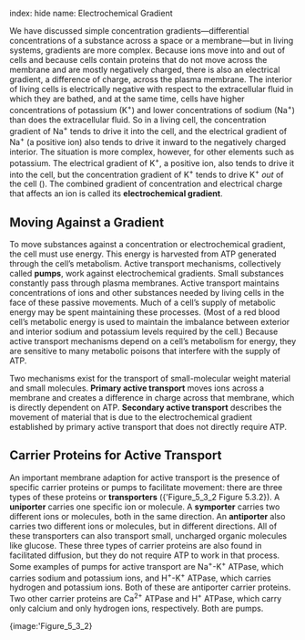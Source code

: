 index: hide
name: Electrochemical Gradient

We have discussed simple concentration gradients—differential concentrations of a substance across a space or a membrane—but in living systems, gradients are more complex. Because ions move into and out of cells and because cells contain proteins that do not move across the membrane and are mostly negatively charged, there is also an electrical gradient, a difference of charge, across the plasma membrane. The interior of living cells is electrically negative with respect to the extracellular fluid in which they are bathed, and at the same time, cells have higher concentrations of potassium (K<sup>+</sup>) and lower concentrations of sodium (Na<sup>+</sup>) than does the extracellular fluid. So in a living cell, the concentration gradient of Na<sup>+</sup> tends to drive it into the cell, and the electrical gradient of Na<sup>+</sup> (a positive ion) also tends to drive it inward to the negatively charged interior. The situation is more complex, however, for other elements such as potassium. The electrical gradient of K<sup>+</sup>, a positive ion, also tends to drive it into the cell, but the concentration gradient of K<sup>+</sup> tends to drive K<sup>+</sup> *out* of the cell (). The combined gradient of concentration and electrical charge that affects an ion is called its  **electrochemical gradient**.

## Moving Against a Gradient

To move substances against a concentration or electrochemical gradient, the cell must use energy. This energy is harvested from ATP generated through the cell’s metabolism. Active transport mechanisms, collectively called  **pumps**, work against electrochemical gradients. Small substances constantly pass through plasma membranes. Active transport maintains concentrations of ions and other substances needed by living cells in the face of these passive movements. Much of a cell’s supply of metabolic energy may be spent maintaining these processes. (Most of a red blood cell’s metabolic energy is used to maintain the imbalance between exterior and interior sodium and potassium levels required by the cell.) Because active transport mechanisms depend on a cell’s metabolism for energy, they are sensitive to many metabolic poisons that interfere with the supply of ATP.

Two mechanisms exist for the transport of small-molecular weight material and small molecules.  **Primary active transport** moves ions across a membrane and creates a difference in charge across that membrane, which is directly dependent on ATP.  **Secondary active transport** describes the movement of material that is due to the electrochemical gradient established by primary active transport that does not directly require ATP.

## Carrier Proteins for Active Transport

An important membrane adaption for active transport is the presence of specific carrier proteins or pumps to facilitate movement: there are three types of these proteins or  **transporters** ({'Figure_5_3_2 Figure 5.3.2}). A  **uniporter** carries one specific ion or molecule. A  **symporter** carries two different ions or molecules, both in the same direction. An  **antiporter** also carries two different ions or molecules, but in different directions. All of these transporters can also transport small, uncharged organic molecules like glucose. These three types of carrier proteins are also found in facilitated diffusion, but they do not require ATP to work in that process. Some examples of pumps for active transport are Na<sup>+</sup>-K<sup>+</sup> ATPase, which carries sodium and potassium ions, and H<sup>+</sup>-K<sup>+</sup> ATPase, which carries hydrogen and potassium ions. Both of these are antiporter carrier proteins. Two other carrier proteins are Ca<sup>2+</sup> ATPase and H<sup>+</sup> ATPase, which carry only calcium and only hydrogen ions, respectively. Both are pumps.


{image:'Figure_5_3_2}
        
